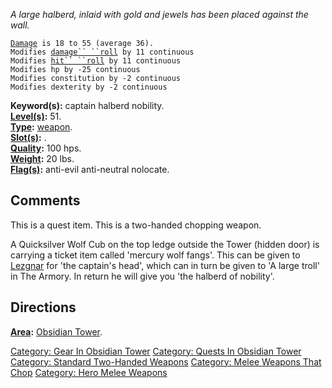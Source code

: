 *A large halberd, inlaid with gold and jewels has been placed against
the wall.*

[`Damage`](Melee_Weapon_Values "wikilink")` is 18 to 55 (average 36).`  
`Modifies `[`damage`` ``roll`](Damage_Roll "wikilink")` by 11 continuous`  
`Modifies `[`hit`` ``roll`](Hit_Roll "wikilink")` by 11 continuous`  
`Modifies hp by -25 continuous`  
`Modifies constitution by -2 continuous`  
`Modifies dexterity by -2 continuous`

**Keyword(s):** captain halberd nobility.  
**[Level(s)](Object_Level "wikilink"):** 51.  
**[Type](:Category:_Object_Types "wikilink"):**
[weapon](:Category:_Melee_Weapons "wikilink").  
**[Slot(s)](Object_Slots "wikilink"):** <wielded>.  
**[Quality](Object_Quality "wikilink"):** 100 hps.  
**[Weight](Object_Weight "wikilink"):** 20 lbs.  
**[Flag(s)](:Category:_Object_Flags "wikilink"):** anti-evil
anti-neutral nolocate.  

## Comments

This is a quest item. This is a two-handed chopping weapon.

A Quicksilver Wolf Cub on the top ledge outside the Tower (hidden door)
is carrying a ticket item called 'mercury wolf fangs'. This can be given
to [Lezgnar](Lezgnar "wikilink") for 'the captain's head', which can in
turn be given to 'A large troll' in The Armory. In return he will give
you 'the halberd of nobility'.

## Directions

**[Area](:Category:_Areas "wikilink"):** [Obsidian
Tower](:Category:_Obsidian_Tower "wikilink").  
  

[Category: Gear In Obsidian
Tower](Category:_Gear_In_Obsidian_Tower "wikilink") [Category: Quests In
Obsidian Tower](Category:_Quests_In_Obsidian_Tower "wikilink")
[Category: Standard Two-Handed
Weapons](Category:_Standard_Two-Handed_Weapons "wikilink") [Category:
Melee Weapons That Chop](Category:_Melee_Weapons_That_Chop "wikilink")
[Category: Hero Melee Weapons](Category:_Hero_Melee_Weapons "wikilink")
